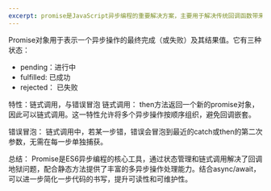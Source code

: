 ```yaml
--- 
excerpt: promise是JavaScript异步编程的重要解决方案，主要用于解决传统回调函数带来的回调地狱问题，提供了更清晰、可维护的异步流程控制方式。
---
```


Promise对象用于表示一个异步操作的最终完成（或失败）及其结果值。它有三种状态：
- pending：进行中
- fulfilled: 已成功
- rejected： 已失败

特性：链式调用，与错误冒泡
链式调用： then方法返回一个新的promise对象，因此可以链式调用。这一特性允许将多个异步操作按顺序组织，避免回调嵌套。


错误冒泡：
链式调用中，若某一步错，错误会冒泡到最近的catch或then的第二次参数，无需在每一步单独捕获。

  

总结：
Promise是ES6异步编程的核心工具，通过状态管理和链式调用解决了回调地狱问题，配合静态方法提供了丰富的多异步操作处理能力。结合async/await，可以进一步简化一步代码的书写，提升可读性和可维护性。
    



